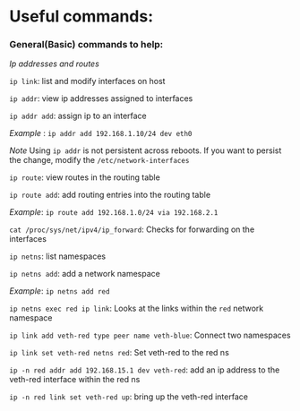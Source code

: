 # Useful commands:

### General(Basic) commands to help:

*Ip addresses and routes*

`ip link`: list and modify interfaces on host

`ip addr`: view ip addresses assigned to interfaces

`ip addr add`: assign ip to an interface

*Example* : `ip addr add 192.168.1.10/24 dev eth0`

*Note* Using `ip addr` is not persistent across reboots. If you want to persist the change, modify the `/etc/network-interfaces`

`ip route`: view routes in the routing table

`ip route add`: add routing entries into the routing table

*Example*: `ip route add 192.168.1.0/24 via 192.168.2.1`

`cat /proc/sys/net/ipv4/ip_forward`: Checks for forwarding on the interfaces

`ip netns`: list namespaces

`ip netns add`: add a network namespace

*Example*: `ip netns add red`

`ip netns exec red ip link`: Looks at the links within the `red` network namespace

`ip link add veth-red type peer name veth-blue`: Connect two namespaces

`ip link set veth-red netns red`: Set veth-red to the red ns

`ip -n red addr add 192.168.15.1 dev veth-red`: add an ip address to the veth-red interface within the red ns

`ip -n red link set veth-red up`: bring up the veth-red interface